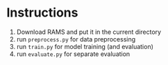Instructions
====

1. Download RAMS and put it in the current directory
1. run `preprocess.py` for data preprocessing
2. run `train.py` for model training (and evaluation)
3. run `evaluate.py` for separate evaluation